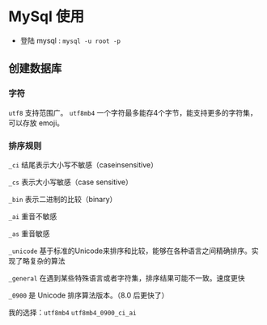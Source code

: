 # MySql 使用

- 登陆 mysql : `mysql -u root -p`



## 创建数据库

### 字符

`utf8` 支持范围广。 `utf8mb4` 一个字符最多能存4个字节，能支持更多的字符集，可以存放 emoji。



### 排序规则

`_ci` 结尾表示大小写不敏感（caseinsensitive）

`_cs` 表示大小写敏感（case sensitive）

`_bin` 表示二进制的比较（binary）



`_ai` 重音不敏感

`_as` 重音敏感



`_unicode` 基于标准的Unicode来排序和比较，能够在各种语言之间精确排序。实现了略复杂的算法

`_general` 在遇到某些特殊语言或者字符集，排序结果可能不一致。速度更快

`_0900` 是 Unicode 排序算法版本。（8.0 后更快了）



我的选择：`utf8mb4`  `utf8mb4_0900_ci_ai`



